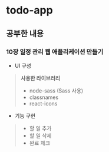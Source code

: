 # todo-app

## 공부한 내용
### 10장 일정 관리 웹 애플리케이션 만들기
- UI 구성
> **사용한 라이브러리**
>- node-sass (Sass 사용)
>- classnames
>- react-icons
- 기능 구현
>- 할 일 추가
>- 할 일 삭제
>- 완료 체크